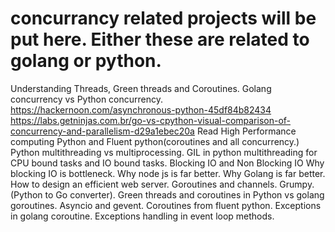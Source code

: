 # concurrancy related projects will be put here. Either these are related to golang or python.

Understanding
    Threads, Green threads and Coroutines.
    Golang concurrency vs Python concurrency.
    https://hackernoon.com/asynchronous-python-45df84b82434
    https://labs.getninjas.com.br/go-vs-cpython-visual-comparison-of-concurrency-and-parallelism-d29a1ebec20a
    Read High Performance computing Python and Fluent python(coroutines and all concurrency.)
    Python multithreading vs multiprocessing.
    GIL in python multithreading for CPU bound tasks and IO bound tasks.
    Blocking IO and Non Blocking IO
    Why blocking IO is bottleneck.
    Why node js is far better.
    Why Golang is far better.
    How to design an efficient web server.
    Goroutines and channels.
    Grumpy.(Python to Go converter).
    Green threads and coroutines in Python vs golang goroutines.
    Asyncio and gevent.
    Coroutines from fluent python.
    Exceptions in golang coroutine.
    Exceptions handling in event loop methods.
